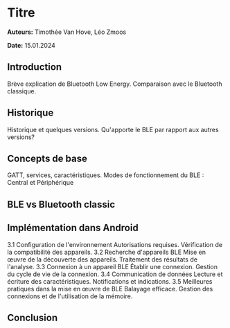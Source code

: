 # Titre



**Auteurs:** Timothée Van Hove, Léo Zmoos

**Date:** 15.01.2024



## Introduction

Brève explication de Bluetooth Low Energy. Comparaison avec le Bluetooth classique.



## Historique

Historique et quelques versions. Qu'apporte le BLE par rapport aux autres versions?



## Concepts de base

GATT, services, caractéristiques.
Modes de fonctionnement du BLE : Central et Périphérique 



## BLE vs Bluetooth classic





## Implémentation dans Android


3.1 Configuration de l'environnement
    Autorisations requises.
    Vérification de la compatibilité des appareils.
3.2 Recherche d'appareils BLE
    Mise en œuvre de la découverte des appareils.
    Traitement des résultats de l'analyse.
3.3 Connexion à un appareil BLE
    Établir une connexion.
    Gestion du cycle de vie de la connexion.
3.4 Communication de données
    Lecture et écriture des caractéristiques.
    Notifications et indications.
3.5 Meilleures pratiques dans la mise en œuvre de BLE
    Balayage efficace.
    Gestion des connexions et de l'utilisation de la mémoire.



## Conclusion

